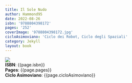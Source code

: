 ```yaml
---
title: Il Sole Nudo
author: Hammond95
date: 2022-08-26
isbn: '9788804398172'
pages: '252'
coverImage: '9788804398172.jpg'
cicloAsimoviano: 'Ciclo dei Robot, Ciclo degli Spaziali'
category: Jekyll
layout: book
---
```

<img src="{{site.baseurl}}/assets/bookCovers/{{page.coverImage}}" class="book-cover-image" /> <br/>
<span><b>ISBN</b>: {{page.isbn}}</span> <br/>
<span><b>Pages</b>: {{page.pages}}</span> <br/>
<span><b>Ciclo Asimoviano</b>: {{page.cicloAsimoviano}}</span> <br/>
